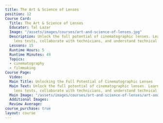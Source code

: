 ```yaml
---
title: The Art & Science of Lenses
position: 12
Course Card:
  Title: The Art & Science of Lenses
  Educator: Tal Lazar
  Image: "/assets/images/courses/art-and-science-of-lenses.jpg"
  Description: Unlock the full potential of cinematographic lenses. Learn to design
    lens tests, collaborate with technicians, and understand technical specifications.
  Lessons: 15
  Runtime Hours: 5
  Runtime Minutes: 49
  Topics:
  - cinematography
  - filmmaking
Course Page:
  Video: 
  Main Title: Unlocking the Full Potential of Cinematographic Lenses
  Main Text: Unlock the full potential of cinematographic lenses. Learn to design
    lens tests, collaborate with technicians, and understand technical specifications.
  Main Image: "/assets/images/courses/art-and-science-of-lenses/art-and-science-of-lenses-main.jpg"
  Additional Images: 
  Review Average: 
course_purchase: true
layout: course
---
```


